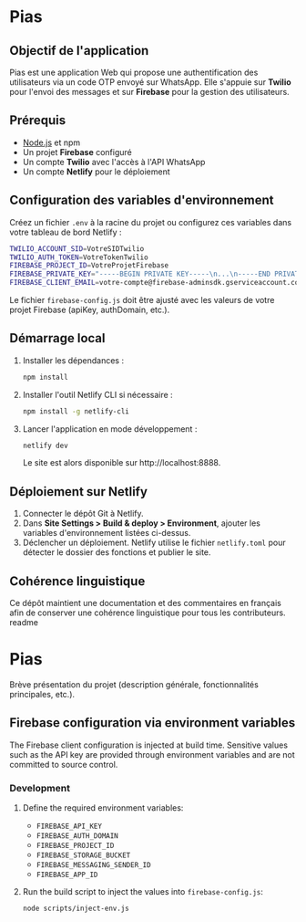 # Pias

## Objectif de l'application
Pias est une application Web qui propose une authentification des utilisateurs via un code OTP envoyé sur WhatsApp. Elle s'appuie sur **Twilio** pour l'envoi des messages et sur **Firebase** pour la gestion des utilisateurs.

## Prérequis
- [Node.js](https://nodejs.org/) et npm
- Un projet **Firebase** configuré
- Un compte **Twilio** avec l'accès à l'API WhatsApp
- Un compte **Netlify** pour le déploiement

## Configuration des variables d'environnement
Créez un fichier `.env` à la racine du projet ou configurez ces variables dans votre tableau de bord Netlify :

```bash
TWILIO_ACCOUNT_SID=VotreSIDTwilio
TWILIO_AUTH_TOKEN=VotreTokenTwilio
FIREBASE_PROJECT_ID=VotreProjetFirebase
FIREBASE_PRIVATE_KEY="-----BEGIN PRIVATE KEY-----\n...\n-----END PRIVATE KEY-----\n"
FIREBASE_CLIENT_EMAIL=votre-compte@firebase-adminsdk.gserviceaccount.com
```

Le fichier `firebase-config.js` doit être ajusté avec les valeurs de votre projet Firebase (apiKey, authDomain, etc.).

## Démarrage local
1. Installer les dépendances :
   ```bash
   npm install
   ```
2. Installer l'outil Netlify CLI si nécessaire :
   ```bash
   npm install -g netlify-cli
   ```
3. Lancer l'application en mode développement :
   ```bash
   netlify dev
   ```
   Le site est alors disponible sur http://localhost:8888.

## Déploiement sur Netlify
1. Connecter le dépôt Git à Netlify.
2. Dans **Site Settings > Build & deploy > Environment**, ajouter les variables d'environnement listées ci-dessus.
3. Déclencher un déploiement. Netlify utilise le fichier `netlify.toml` pour détecter le dossier des fonctions et publier le site.

## Cohérence linguistique
Ce dépôt maintient une documentation et des commentaires en français afin de conserver une cohérence linguistique pour tous les contributeurs.
readme

# Pias

Brève présentation du projet (description générale, fonctionnalités principales, etc.).

## Firebase configuration via environment variables

The Firebase client configuration is injected at build time. Sensitive values such as the API key are provided through environment variables and are not committed to source control.

### Development

1. Define the required environment variables:
   - `FIREBASE_API_KEY`
   - `FIREBASE_AUTH_DOMAIN`
   - `FIREBASE_PROJECT_ID`
   - `FIREBASE_STORAGE_BUCKET`
   - `FIREBASE_MESSAGING_SENDER_ID`
   - `FIREBASE_APP_ID`
2. Run the build script to inject the values into `firebase-config.js`:

   ```bash
   node scripts/inject-env.js
